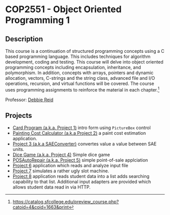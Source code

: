 # COP2551 - Object Oriented Programming 1

## Description
This course is a continuation of structured programming concepts using a C based programming language. This includes techniques for algorithm development, coding and testing. This course will delve into object oriented programming concepts including encapsulation, inheritance, and polymorphism. In addition, concepts with arrays, pointers and dynamic allocation, vectors, C-strings and the string class, advanced file and I/O operations, recursion, and virtual functions will be covered. The course uses programming assignments to reinforce the material in each chapter.[^1]

Professor: [Debbie Reid](https://www.sfcollege.edu/ite/contact/index) 

## Projects
- [Card Program (a.k.a. Project 1)](https://github.com/nasumilu-owner/cop2551/tree/main/Card%20Program) intro form using `PictureBox` control
- [Painting Cost Calculator (a.k.a Project 2)](https://github.com/nasumilu-owner/cop2551/tree/main/Painting%20Cost%20Calculator) a paint cost estimation application. 
- [Project 3 (a.k.a SAEConverter)](https://github.com/nasumilu-owner/cop2551/tree/main/Project3) convertes value a value between SAE units.
- [Dice Game (a.k.a. Project 4)](https://github.com/nasumilu-owner/cop2551/tree/main/DiceGame) Simple dice game
- [POSAutoRepair (a.k.a. Project 5)](https://github.com/nasumilu-owner/cop2535/tree/main/Project%205) simple point-of-sale applciation
- [Project 6](https://github.com/nasumilu-owner/cop2551/tree/main/Project6) application which reads and analyze input file
- [Project 7](https://github.com/nasumilu-owner/cop2551/tree/main/Project7) simulates a rather ugly slot machine. 
- [Project 8](https://github.com/nasumilu-owner/cop2551/tree/main/Project8) application reads student data into a list adds searching capability to that list. Additional input adapters are provided which allows student data read in via HTTP.

[^1]:https://catalog.sfcollege.edu/preview_course.php?catoid=4&coid=1663&print

